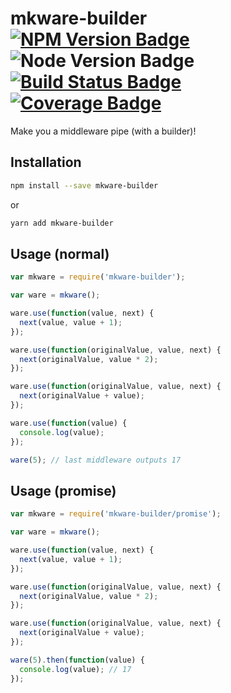 # mkware-builder [![NPM Version Badge]][NPM] ![Node Version Badge] [![Build Status Badge]][Travis CI] [![Coverage Badge]][Coverage]

Make you a middleware pipe (with a builder)!

## Installation

```sh
npm install --save mkware-builder
```

or

```sh
yarn add mkware-builder
```

## Usage (normal)

```js
var mkware = require('mkware-builder');

var ware = mkware();

ware.use(function(value, next) {
  next(value, value + 1);
});

ware.use(function(originalValue, value, next) {
  next(originalValue, value * 2);
});

ware.use(function(originalValue, value, next) {
  next(originalValue + value);
});

ware.use(function(value) {
  console.log(value);
});

ware(5); // last middleware outputs 17
```

## Usage (promise)

```js
var mkware = require('mkware-builder/promise');

var ware = mkware();

ware.use(function(value, next) {
  next(value, value + 1);
});

ware.use(function(originalValue, value, next) {
  next(originalValue, value * 2);
});

ware.use(function(originalValue, value, next) {
  next(originalValue + value);
});

ware(5).then(function(value) {
  console.log(value); // 17
});
```

[NPM Version Badge]: https://img.shields.io/npm/v/mkware-builder.svg
[NPM]: https://npmjs.com/package/mkware-builder
[Node Version Badge]: https://img.shields.io/node/v/mkware-builder.svg
[Build Status Badge]: https://img.shields.io/travis/jackwilsdon/mkware-builder.svg
[Travis CI]: https://travis-ci.org/jackwilsdon/mkware-builder
[Coverage Badge]: https://img.shields.io/codecov/c/github/jackwilsdon/mkware-builder.svg
[Coverage]: https://codecov.io/gh/jackwilsdon/mkware-builder
